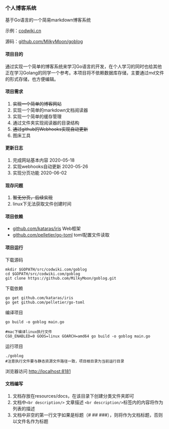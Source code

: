 ### 个人博客系统

基于Go语言的一个简易markdown博客系统 

示例：[codwiki.cn](https://codwiki.cn) 

源码：[github.com/MilkyMoon/goblog](https://github.com/MilkyMoon/goblog)


#### 项目目的
通过实现一个简单的博客系统来学习Go语言的开发，在个人学习的同时也给其他正在学习Golang的同学一个参考。本项目将不依赖数据库存储，主要通过md文件的形式存储，也方便编辑。

#### 项目需求
1. ~~实现一个简单的博客网站~~
2. 实现一个简单的markdown文档阅读器
3. 实现一个简单的缓存管理
4. 通过文件夹实现阅读器的目录结构
5. ~~通过github的Webhooks实现自动更新~~
6. 图床工具

#### 更新日志
1. 完成网站基本内容  2020-05-18
2. 实现webhooks自动更新  2020-05-26
3. 实现分页功能  2020-06-02

#### 现存问题
1. ~~暂无分页，后续实现~~
2. linux下无法获取文件创建时间

#### 项目依赖
- [github.com/kataras/iris](https://github.com/kataras/iris) Web框架
- [github.com/pelletier/go-toml](https://github.com/pelletier/go-toml) toml配置文件读取

#### 项目运行
下载源码
```shell script
mkdir $GOPATH/src/codwiki.com/goblog
cd $GOPATH/src/codwiki.com/goblog
git clone https://github.com/MilkyMoon/goblog.git
```
下载依赖

```shell
go get github.com/kataras/iris
go get github.com/pelletier/go-toml
```

编译项目

```shell script
go build -o goblog main.go

#mac下编译linux执行文件
CGO_ENABLED=0 GOOS=linux GOARCH=amd64 go build -o goblog main.go
```
运行项目
```shell script
./goblog
#注意执行文件要与静态资源文件路径一致，项目根目录为当前运行目录
```
浏览器访问
[http://localhost:8181](http://localhost:8181)

#### 文档编写
1. 文档存放在resources/docs，在该目录下创建分类文件夹即可
2. 文档中`<br description/>` 文章描述 `<br description/>`标签内的内容将作为列表的描述
3. 文档中非空的第一行文字如果是标题（# ## ###），则将作为文档标题，否则以文件名作为标题
